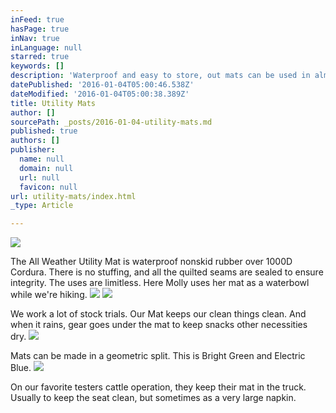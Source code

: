 ```yaml
---
inFeed: true
hasPage: true
inNav: true
inLanguage: null
starred: true
keywords: []
description: 'Waterproof and easy to store, out mats can be used in almost any situation.'
datePublished: '2016-01-04T05:00:46.538Z'
dateModified: '2016-01-04T05:00:38.389Z'
title: Utility Mats
author: []
sourcePath: _posts/2016-01-04-utility-mats.md
published: true
authors: []
publisher:
  name: null
  domain: null
  url: null
  favicon: null
url: utility-mats/index.html
_type: Article

---
```

![](https://the-grid-user-content.s3-us-west-2.amazonaws.com/bc5d466c-1eb7-4c17-9f9f-aa72a72c9f21.jpg)

The All Weather Utility Mat is waterproof nonskid rubber over 1000D Cordura.  There is no stuffing, and all the quilted seams are sealed to ensure integrity.  The uses are limitless.  Here Molly uses her mat as a waterbowl while we're hiking.
![](https://the-grid-user-content.s3-us-west-2.amazonaws.com/65223c55-69e9-4a96-ab4c-30e8e82c1c7c.jpg)
![](https://the-grid-user-content.s3-us-west-2.amazonaws.com/b6cffb78-0151-4415-aecb-6b852f1a7025.jpg)

We work a lot of stock trials.  Our Mat keeps our clean things clean.  And when it rains, gear goes under the mat to keep snacks other necessities dry.
![](https://the-grid-user-content.s3-us-west-2.amazonaws.com/584e5f36-f779-4131-94d9-9931d4271a63.jpg)

Mats can be made in a geometric split.  This is Bright Green and Electric Blue.
![](https://the-grid-user-content.s3-us-west-2.amazonaws.com/982f9a10-f047-48e9-81a9-8dddba75de08.jpg)

On our favorite testers cattle operation, they keep their mat in the truck. Usually to keep the seat clean, but sometimes as a very large napkin.